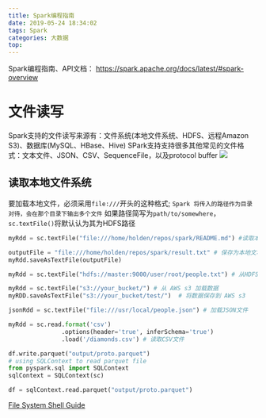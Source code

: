 ```yaml
---
title: Spark编程指南
date: 2019-05-24 18:34:02
tags: Spark
categories: 大数据
top:
---
```

Spark编程指南、API文档：  https://spark.apache.org/docs/latest/#spark-overview

# 文件读写
Spark支持的文件读写来源有：文件系统(本地文件系统、HDFS、远程Amazon S3)、数据库(MySQL、HBase、Hive)
SPark支持支持很多其他常见的文件格式：文本文件、JSON、CSV、SequenceFile，以及protocol buffer
![](1136325-20170915111603547-1070150402.png)

## 读取本地文件系统
要加载本地文件，必须采用`file:///`开头的这种格式;
`Spark 将传入的路径作为目录对待，会在那个目录下输出多个文件`
如果路径简写为`path/to/somewhere`，`sc.textFile()`将默认认为其为HDFS路径
```py
myRdd = sc.textFile("file:///home/holden/repos/spark/README.md") #读取本地文本文件

outputFile = "file:///home/holden/repos/spark/result.txt" # 保存为本地文本文件
myRdd.saveAsTextFile(outputFile)

myRdd = sc.textFile("hdfs://master:9000/user/root/people.txt") # 从HDFS加载数据

myRdd = sc.textFile("s3://your_bucket/") # 从 AWS s3 加载数据
myRDD.saveAsTextFile("s3://your_bucket/test/")  # 将数据保存到 AWS s3

jsonRdd = sc.textFile("file:///usr/local/people.json") # 加载JSON文件

myRdd = sc.read.format('csv')
               .options(header='true', inferSchema='true')
               .load('/diamonds.csv') # 读取CSV文件

df.write.parquet("output/proto.parquet")
# using SQLContext to read parquet file
from pyspark.sql import SQLContext
sqlContext = SQLContext(sc)

df = sqlContext.read.parquet("output/proto.parquet")
```
[File System Shell Guide](https://hadoop.apache.org/docs/r1.2.1/file_system_shell.html)
